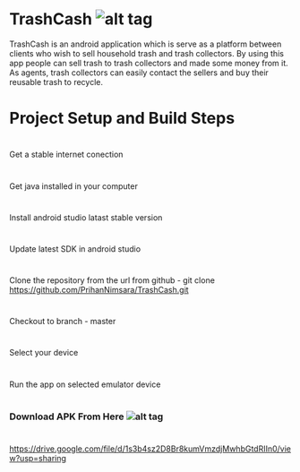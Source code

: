 # TrashCash    ![alt tag](https://user-images.githubusercontent.com/29063580/116918567-b13e6080-ac6d-11eb-9502-589c9140a578.jpeg)   

TrashCash is an android application which is serve as a platform between clients who wish to sell household trash and trash collectors. By using this app people can sell trash to trash collectors and made some money from it. As agents, trash collectors can easily contact the sellers and buy their reusable trash to recycle.

#





# Project Setup and Build Steps
#
Get a stable internet conection
#
Get java installed in your computer
#
Install android studio latast stable version
#
Update latest SDK in android studio




#
Clone the repository from the url from github - git clone https://github.com/PrihanNimsara/TrashCash.git
#
Checkout to branch - master
#
Select your device
#
Run the app on selected emulator device
#



### Download APK From Here    ![alt tag](https://api.bintray.com/packages/prihannimsara/KokisRepository/kokis/images/download.svg)
#
https://drive.google.com/file/d/1s3b4sz2D8Br8kumVmzdjMwhbGtdRIIn0/view?usp=sharing
